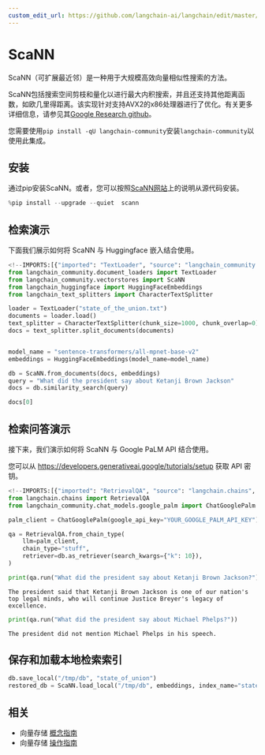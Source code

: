 ```yaml
---
custom_edit_url: https://github.com/langchain-ai/langchain/edit/master/docs/docs/integrations/vectorstores/scann.ipynb
---
```

# ScaNN

ScaNN（可扩展最近邻）是一种用于大规模高效向量相似性搜索的方法。

ScaNN包括搜索空间剪枝和量化以进行最大内积搜索，并且还支持其他距离函数，如欧几里得距离。该实现针对支持AVX2的x86处理器进行了优化。有关更多详细信息，请参见其[Google Research github](https://github.com/google-research/google-research/tree/master/scann)。

您需要使用`pip install -qU langchain-community`安装`langchain-community`以使用此集成。

## 安装
通过pip安装ScaNN。或者，您可以按照[ScaNN网站](https://github.com/google-research/google-research/tree/master/scann#building-from-source)上的说明从源代码安装。


```python
%pip install --upgrade --quiet  scann
```

## 检索演示

下面我们展示如何将 ScaNN 与 Huggingface 嵌入结合使用。


```python
<!--IMPORTS:[{"imported": "TextLoader", "source": "langchain_community.document_loaders", "docs": "https://python.langchain.com/api_reference/community/document_loaders/langchain_community.document_loaders.text.TextLoader.html", "title": "ScaNN"}, {"imported": "ScaNN", "source": "langchain_community.vectorstores", "docs": "https://python.langchain.com/api_reference/community/vectorstores/langchain_community.vectorstores.scann.ScaNN.html", "title": "ScaNN"}, {"imported": "HuggingFaceEmbeddings", "source": "langchain_huggingface", "docs": "https://python.langchain.com/api_reference/huggingface/embeddings/langchain_huggingface.embeddings.huggingface.HuggingFaceEmbeddings.html", "title": "ScaNN"}, {"imported": "CharacterTextSplitter", "source": "langchain_text_splitters", "docs": "https://python.langchain.com/api_reference/text_splitters/character/langchain_text_splitters.character.CharacterTextSplitter.html", "title": "ScaNN"}]-->
from langchain_community.document_loaders import TextLoader
from langchain_community.vectorstores import ScaNN
from langchain_huggingface import HuggingFaceEmbeddings
from langchain_text_splitters import CharacterTextSplitter

loader = TextLoader("state_of_the_union.txt")
documents = loader.load()
text_splitter = CharacterTextSplitter(chunk_size=1000, chunk_overlap=0)
docs = text_splitter.split_documents(documents)


model_name = "sentence-transformers/all-mpnet-base-v2"
embeddings = HuggingFaceEmbeddings(model_name=model_name)

db = ScaNN.from_documents(docs, embeddings)
query = "What did the president say about Ketanji Brown Jackson"
docs = db.similarity_search(query)

docs[0]
```

## 检索问答演示

接下来，我们演示如何将 ScaNN 与 Google PaLM API 结合使用。

您可以从 https://developers.generativeai.google/tutorials/setup 获取 API 密钥。


```python
<!--IMPORTS:[{"imported": "RetrievalQA", "source": "langchain.chains", "docs": "https://python.langchain.com/api_reference/langchain/chains/langchain.chains.retrieval_qa.base.RetrievalQA.html", "title": "ScaNN"}, {"imported": "ChatGooglePalm", "source": "langchain_community.chat_models.google_palm", "docs": "https://python.langchain.com/api_reference/community/chat_models/langchain_community.chat_models.google_palm.ChatGooglePalm.html", "title": "ScaNN"}]-->
from langchain.chains import RetrievalQA
from langchain_community.chat_models.google_palm import ChatGooglePalm

palm_client = ChatGooglePalm(google_api_key="YOUR_GOOGLE_PALM_API_KEY")

qa = RetrievalQA.from_chain_type(
    llm=palm_client,
    chain_type="stuff",
    retriever=db.as_retriever(search_kwargs={"k": 10}),
)
```


```python
print(qa.run("What did the president say about Ketanji Brown Jackson?"))
```
```output
The president said that Ketanji Brown Jackson is one of our nation's top legal minds, who will continue Justice Breyer's legacy of excellence.
```

```python
print(qa.run("What did the president say about Michael Phelps?"))
```
```output
The president did not mention Michael Phelps in his speech.
```
## 保存和加载本地检索索引


```python
db.save_local("/tmp/db", "state_of_union")
restored_db = ScaNN.load_local("/tmp/db", embeddings, index_name="state_of_union")
```


## 相关

- 向量存储 [概念指南](/docs/concepts/#vector-stores)
- 向量存储 [操作指南](/docs/how_to/#vector-stores)
